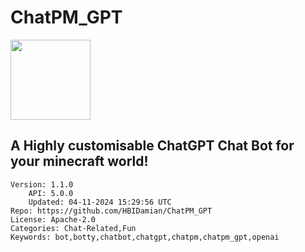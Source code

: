 # ChatPM_GPT
<img src="https://raw.githubusercontent.com/HBIDamian/ChatPM_GPT/54e9ce99647712383f106e204b448edaf58cfdd7/icon.png" width="128" height="128" />

## A Highly customisable ChatGPT Chat Bot for your minecraft world!
```properties
Version: 1.1.0
    API: 5.0.0
    Updated: 04-11-2024 15:29:56 UTC
Repo: https://github.com/HBIDamian/ChatPM_GPT
License: Apache-2.0
Categories: Chat-Related,Fun
Keywords: bot,botty,chatbot,chatgpt,chatpm,chatpm_gpt,openai
```